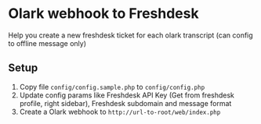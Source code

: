 Olark webhook to Freshdesk
==========================

Help you create a new freshdesk ticket for each olark transcript (can config to offline message only)

## Setup

1. Copy file `config/config.sample.php` to `config/config.php`
2. Update config params like Freshdesk API Key (Get from freshdesk profile, right sidebar), Freshdesk subdomain and message format
3. Create a Olark webhook to `http://url-to-root/web/index.php`